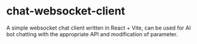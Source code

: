 # chat-websocket-client

A simple websocket chat client written in React + Vite, can be used for AI bot chatting with the appropriate API and modification of parameter.